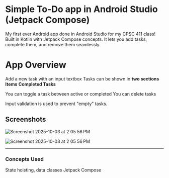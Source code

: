 # Simple To-Do app in Android Studio (Jetpack Compose)

My first ever Android app done in Android Studio for my CPSC 411 class! Built in Kotlin with Jetpack Compose concepts.
It lets you add tasks, complete them, and remove them seamlessly.

# App Overview
Add a new task with an input textbox
Tasks can be shown in **two sections**
**Items**
**Completed Tasks**

You can toggle a task between active or completed
You can delete tasks

Input validation is used to prevent "empty" tasks.

## Screenshots
![Screenshot 2025-10-03 at 2 05 56 PM](https://github.com/user-attachments/assets/e4117a09-92e9-44b7-b7d3-4bd84c049d89)


![Screenshot 2025-10-03 at 2 05 56 PM](https://github.com/user-attachments/assets/6a4544dd-e1a0-4370-96ca-0abb4964e0c2)




---


### Concepts Used

State hoisting, data classes Jetpack Compose

